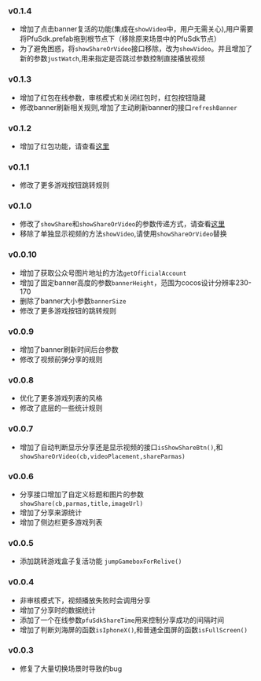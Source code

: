 ### v0.1.4
* 增加了点击banner复活的功能(集成在`showVideo`中，用户无需关心),用户需要将PfuSdk.prefab拖到根节点下（移除原来场景中的PfuSdk节点）
* 为了避免困惑，将`showShareOrVideo`接口移除，改为`showVideo`。并且增加了新的参数`justWatch`,用来指定是否跳过参数控制直接播放视频
### v0.1.3
* 增加了红包在线参数，审核模式和关闭红包时，红包按钮隐藏
* 修改banner刷新相关规则,增加了主动刷新banner的接口`refreshBanner`
### v0.1.2
* 增加了红包功能，请查看[这里](https://github.com/LostChrs/PFUSDK/blob/master/Redpacket.md)
### v0.1.1
* 修改了更多游戏按钮跳转规则
### v0.1.0
* 修改了`showShare`和`showShareOrVideo`的参数传递方式，请查看[这里](https://github.com/LostChrs/PFUSDK/blob/master/README.md#showShare)
* 移除了单独显示视频的方法`showVideo`,请使用`showShareOrVideo`替换
### v0.0.10
* 增加了获取公众号图片地址的方法`getOfficialAccount`
* 增加了固定banner高度的参数`bannerHeight`，范围为cocos设计分辨率230-170
* 删除了banner大小参数`bannerSize` 
* 修改了更多游戏按钮的跳转规则
### v0.0.9
* 增加了banner刷新时间后台参数
* 修改了视频前弹分享的规则

### v0.0.8
* 优化了更多游戏列表的风格
* 修改了底层的一些统计规则

### v0.0.7
* 增加了自动判断显示分享还是显示视频的接口`isShowShareBtn()`,和`showShareOrVideo(cb,videoPlacement,shareParmas)`

### v0.0.6
* 分享接口增加了自定义标题和图片的参数 `showShare(cb,parmas,title,imageUrl)`
* 增加了分享来源统计
* 增加了侧边栏更多游戏列表

### v0.0.5
* 添加跳转游戏盒子复活功能 `jumpGameboxForRelive()`
### v0.0.4
* 非审核模式下，视频播放失败时会调用分享
* 增加了分享时的数据统计
* 添加了一个在线参数`pfuSdkShareTime`用来控制分享成功的间隔时间
* 增加了判断刘海屏的函数`isIphoneX()`,和普通全面屏的函数`isFullScreen()`

### v0.0.3
* 修复了大量切换场景时导致的bug